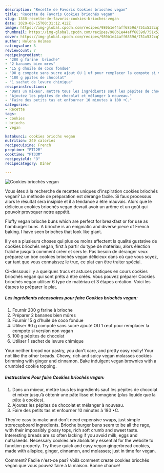 ```yaml
---
description: "Recette de Favoris Cookies briochés vegan"
title: "Recette de Favoris Cookies briochés vegan"
slug: 1388-recette-de-favoris-cookies-brioches-vegan
date: 2020-08-15T00:31:12.412Z
image: https://img-global.cpcdn.com/recipes/980b1e44aff6859d/751x532cq70/cookies-brioches-vegan-photo-principale-de-la-recette.jpg
thumbnail: https://img-global.cpcdn.com/recipes/980b1e44aff6859d/751x532cq70/cookies-brioches-vegan-photo-principale-de-la-recette.jpg
cover: https://img-global.cpcdn.com/recipes/980b1e44aff6859d/751x532cq70/cookies-brioches-vegan-photo-principale-de-la-recette.jpg
author: Helena Holmes
ratingvalue: 3
reviewcount: 7
recipeingredient:
- "200 g farine  brioche"
- "2 bananes bien mres"
- "15 g dhuile de coco fondue"
- "90 g compote sans sucre ajout OU 1 uf pour remplacer la compote si version non vegan"
- "100 g ppites de chocolat"
- "1 sachet de levure chimique"
recipeinstructions:
- "Dans un mixeur, mettre tous les ingrédients sauf les pépites de chocolat et mixer jusqu’à obtenir une pâte lisse et homogène (plus liquide que la pâte à cookies)."
- "Ajoutez les pépites de chocolat et mélanger à nouveau."
- "Faire des petits tas et enfourner 10 minutes à 180 •C."
categories:
- Recette
tags:
- cookies
- briochs
- vegan

katakunci: cookies briochs vegan 
nutrition: 249 calories
recipecuisine: French
preptime: "PT12M"
cooktime: "PT33M"
recipeyield: "3"
recipecategory: Dîner

---
```



![Cookies briochés vegan](https://img-global.cpcdn.com/recipes/980b1e44aff6859d/751x532cq70/cookies-brioches-vegan-photo-principale-de-la-recette.jpg)

Vous êtes à la recherche de recettes uniques d'inspiration cookies briochés vegan? La méthode de préparation est dérange facile. Si faux processus alors le résultat sera insipide et il a tendance à être mauvais. Alors que le délicieux cookies briochés vegan devrait avoir un arôme et un goût qui pouvoir provoquer notre appétit.

Fluffy vegan brioche buns which are perfect for breakfast or for use as hamburger buns. A brioche is an enigmatic and diverse piece of French baking. I have seen brioches that look like giant.

Il y en a plusieurs choses qui plus ou moins affectent la qualité gustative de cookies briochés vegan, first à partir du type de matériau, alors élection fraîche jusqu'à comment créer et sers le. Pas besoin de déranger veux préparez un bon cookies briochés vegan délicieux dans où que vous soyez, car tant que vous connaissez le truc, ce plat can être traiter spécial.


Ci-dessous il y a quelques trucs et astuces pratiques en cours cookies briochés vegan qui sont prêts à être créés. Vous pouvez préparer Cookies briochés vegan utiliser 6 type de matériau et 3 étapes création. Voici les étapes to préparer le plat.

<!--inarticleads1-->

##### Les ingrédients nécessaires pour faire Cookies briochés vegan:

1. Fournir 200 g farine à brioche
1. Préparer 2 bananes bien mûres
1. Fournir 15 g d’huile de coco fondue
1. Utiliser 90 g compote sans sucre ajouté OU 1 œuf pour remplacer la compote si version non vegan
1.  100 g pépites de chocolat
1. Utiliser 1 sachet de levure chimique


Your neither bread nor pastry, you don&#39;t care, and pretty easy really! Your not like the other breads. Chewy, rich and spicy vegan molasses cookies brimming with ginger and cinnamon. Bake indulgent vegan brownies with a crumbled cookie topping. 

<!--inarticleads2-->

##### Instructions Pour faire Cookies briochés vegan:

1. Dans un mixeur, mettre tous les ingrédients sauf les pépites de chocolat et mixer jusqu’à obtenir une pâte lisse et homogène (plus liquide que la pâte à cookies).
1. Ajoutez les pépites de chocolat et mélanger à nouveau.
1. Faire des petits tas et enfourner 10 minutes à 180 •C.


They&#39;re easy to make and don&#39;t need expensive swaps, just simple storecupboard ingredients. Brioche burger buns seem to be all the rage, with their impossibly glossy tops, rich soft crumb and sweet taste. Interesting breads are so often lacking if you avoid milk, eggs and nuts/seeds. Necessary cookies are absolutely essential for the website to function properly. Try these quick and easy vegan gingerbread cookies, made with allspice, ginger, cinnamon, and molasses; just in time for vegan. 


Comment? Facile n'est-ce pas? Voilà comment create cookies briochés vegan que vous pouvez faire à la maison. Bonne chance!
